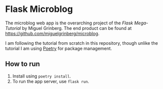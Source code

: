 # Flask Microblog

The microblog web app is the overarching project of the _Flask Mega-Tutorial_ by Miguel Grinberg. The end product can be found at https://github.com/miguelgrinberg/microblog. 

I am following the tutorial from scratch in this repository, though unlike the tutorial I am using [Poetry](https://python-poetry.org/) for package management.

## How to run

1. Install using `poetry install`.
2. To run the app server, use `flask run`.